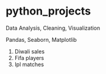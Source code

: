 # python_projects

Data Analysis, Cleaning, Visualization

Pandas, Seaborn, Matplotlib 

1. Diwali sales  
2. Fifa players
3. Ipl matches
